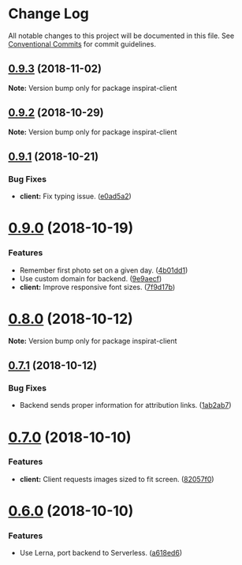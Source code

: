 # Change Log

All notable changes to this project will be documented in this file.
See [Conventional Commits](https://conventionalcommits.org) for commit guidelines.

## [0.9.3](https://github.com/darkobits/inspirat/compare/v0.9.2...v0.9.3) (2018-11-02)

**Note:** Version bump only for package inspirat-client





## [0.9.2](https://github.com/darkobits/inspirat/compare/v0.9.1...v0.9.2) (2018-10-29)

**Note:** Version bump only for package inspirat-client





## [0.9.1](https://github.com/darkobits/inspirat/compare/v0.9.0...v0.9.1) (2018-10-21)


### Bug Fixes

* **client:** Fix typing issue. ([e0ad5a2](https://github.com/darkobits/inspirat/commit/e0ad5a2))





# [0.9.0](https://github.com/darkobits/frontlawn-website/compare/v0.8.0...v0.9.0) (2018-10-19)


### Features

* Remember first photo set on a given day. ([4b01dd1](https://github.com/darkobits/frontlawn-website/commit/4b01dd1))
* Use custom domain for backend. ([9e9aecf](https://github.com/darkobits/frontlawn-website/commit/9e9aecf))
* **client:** Improve responsive font sizes. ([7f9d17b](https://github.com/darkobits/frontlawn-website/commit/7f9d17b))





# [0.8.0](https://github.com/darkobits/frontlawn-website/compare/v0.7.1...v0.8.0) (2018-10-12)

**Note:** Version bump only for package inspirat-client





## [0.7.1](https://github.com/darkobits/frontlawn-website/compare/v0.7.0...v0.7.1) (2018-10-12)


### Bug Fixes

* Backend sends proper information for attribution links. ([1ab2ab7](https://github.com/darkobits/frontlawn-website/commit/1ab2ab7))





# [0.7.0](https://github.com/darkobits/frontlawn-website/compare/v0.6.0...v0.7.0) (2018-10-10)


### Features

* **client:** Client requests images sized to fit screen. ([82057f0](https://github.com/darkobits/frontlawn-website/commit/82057f0))





# [0.6.0](https://github.com/darkobits/frontlawn-website/compare/v0.5.1...v0.6.0) (2018-10-10)


### Features

* Use Lerna, port backend to Serverless. ([a618ed6](https://github.com/darkobits/frontlawn-website/commit/a618ed6))
